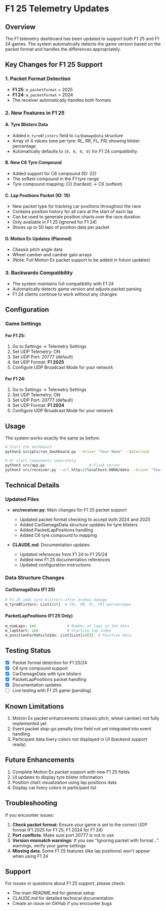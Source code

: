 # F1 25 Telemetry Updates

## Overview

The F1 telemetry dashboard has been updated to support both F1 25 and F1 24 games. The system automatically detects the game version based on the packet format and handles the differences appropriately.

## Key Changes for F1 25 Support

### 1. Packet Format Detection
- **F1 25**: `m_packetFormat` = 2025
- **F1 24**: `m_packetFormat` = 2024
- The receiver automatically handles both formats

### 2. New Features in F1 25

#### A. Tyre Blisters Data
- Added `m_tyreBlisters` field to `CarDamageData` structure
- Array of 4 values (one per tyre: RL, RR, FL, FR) showing blister percentage
- Automatically defaults to `[0, 0, 0, 0]` for F1 24 compatibility

#### B. New C6 Tyre Compound
- Added support for C6 compound (ID: 22)
- The softest compound in the F1 tyre range
- Tyre compound mapping: C0 (hardest) → C6 (softest)

#### C. Lap Positions Packet (ID: 15)
- New packet type for tracking car positions throughout the race
- Contains position history for all cars at the start of each lap
- Can be used to generate position charts over the race duration
- Only available in F1 25 (ignored for F1 24)
- Stores up to 50 laps of position data per packet

#### D. Motion Ex Updates (Planned)
- Chassis pitch angle data
- Wheel camber and camber gain arrays
- (Note: Full Motion Ex packet support to be added in future updates)

### 3. Backwards Compatibility
- The system maintains full compatibility with F1 24
- Automatically detects game version and adjusts packet parsing
- F1 24 clients continue to work without any changes

## Configuration

### Game Settings

#### For F1 25:
1. Go to Settings → Telemetry Settings
2. Set UDP Telemetry: ON
3. Set UDP Port: 20777 (default)
4. Set UDP Format: **F1 2025**
5. Configure UDP Broadcast Mode for your network

#### For F1 24:
1. Go to Settings → Telemetry Settings
2. Set UDP Telemetry: ON
3. Set UDP Port: 20777 (default)
4. Set UDP Format: **F1 2024**
5. Configure UDP Broadcast Mode for your network

## Usage

The system works exactly the same as before:

```bash
# Start the dashboard
python3 scripts/run_dashboard.py --driver "Your Name" --datacloud

# Or start components separately
python3 src/app.py                    # Flask server
python3 src/receiver.py --url http://localhost:8080/data --driver "Your Name"
```

## Technical Details

### Updated Files
- **src/receiver.py**: Main changes for F1 25 packet support
  - Updated packet format checking to accept both 2024 and 2025
  - Added CarDamageData structure updates for tyre blisters
  - Added PacketLapPositions handling
  - Added C6 tyre compound to mapping

- **CLAUDE.md**: Documentation updates
  - Updated references from F1 24 to F1 25/24
  - Added new F1 25 documentation references
  - Updated configuration instructions

### Data Structure Changes

#### CarDamageData (F1 25)
```python
# F1 25 adds tyre blisters after brakes damage
m_tyreBlisters: List[int]  # [RL, RR, FL, FR] percentages
```

#### PacketLapPositions (F1 25 Only)
```python
m_numLaps: int              # Number of laps in the data
m_lapStart: int             # Starting lap index
m_positionForVehicleIdx: List[List[int]]  # Position data
```

## Testing Status

- [x] Packet format detection for F1 25/24
- [x] C6 tyre compound support
- [x] CarDamageData with tyre blisters
- [x] PacketLapPositions packet handling
- [x] Documentation updates
- [ ] Live testing with F1 25 game (pending)

## Known Limitations

1. Motion Ex packet enhancements (chassis pitch, wheel camber) not fully implemented yet
2. Event packet stop-go penalty time field not yet integrated into event handling
3. Participant data livery colors not displayed in UI (backend support ready)

## Future Enhancements

1. Complete Motion Ex packet support with new F1 25 fields
2. UI updates to display tyre blister information
3. Position chart visualization using lap positions data
4. Display car livery colors in participant list

## Troubleshooting

If you encounter issues:

1. **Check packet format**: Ensure your game is set to the correct UDP format (F1 2025 for F1 25, F1 2024 for F1 24)
2. **Port conflicts**: Make sure port 20777 is not in use
3. **Version mismatch warnings**: If you see "Ignoring packet with format..." warnings, verify your game settings
4. **Missing data**: Some F1 25 features (like lap positions) won't appear when using F1 24

## Support

For issues or questions about F1 25 support, please check:
- The main README.md for general setup
- CLAUDE.md for detailed technical documentation
- Create an issue on GitHub if you encounter bugs